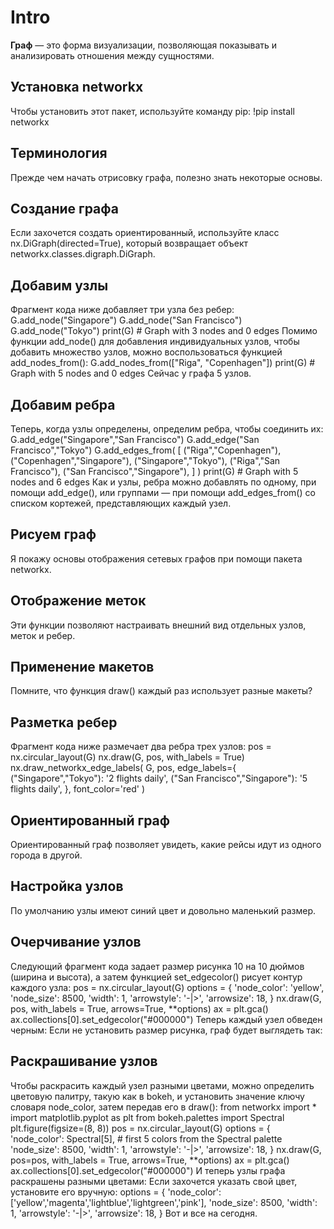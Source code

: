 # Intro
**Граф** — это форма визуализации, позволяющая показывать и анализировать отношения между сущностями.
## Установка networkx
Чтобы установить этот пакет, используйте команду pip: !pip install networkx
## Терминология
Прежде чем начать отрисовку графа, полезно знать некоторые основы.
## Создание графа
Если захочется создать ориентированный, используйте класс nx.DiGraph(directed=True), который возвращает объект networkx.classes.digraph.DiGraph.
## Добавим узлы
Фрагмент кода ниже добавляет три узла без ребер: G.add_node("Singapore") G.add_node("San Francisco") G.add_node("Tokyo") print(G) # Graph with 3 nodes and 0 edges Помимо функции add_node() для добавления индивидуальных узлов, чтобы добавить множество узлов, можно воспользоваться функцией add_nodes_from(): G.add_nodes_from(["Riga", "Copenhagen"]) print(G) # Graph with 5 nodes and 0 edges Сейчас у графа 5 узлов.
## Добавим ребра
Теперь, когда узлы определены, определим ребра, чтобы соединить их: G.add_edge("Singapore","San Francisco") G.add_edge("San Francisco","Tokyo") G.add_edges_from( [ ("Riga","Copenhagen"), ("Copenhagen","Singapore"), ("Singapore","Tokyo"), ("Riga","San Francisco"), ("San Francisco","Singapore"), ] ) print(G) # Graph with 5 nodes and 6 edges Как и узлы, ребра можно добавлять по одному, при помощи add_edge(), или группами — при помощи add_edges_from() со списком кортежей, представляющих каждый узел.
## Рисуем граф
Я покажу основы отображения сетевых графов при помощи пакета networkx.
## Отображение меток
Эти функции позволяют настраивать внешний вид отдельных узлов, меток и ребер.
## Применение макетов
Помните, что функция draw() каждый раз использует разные макеты?
## Разметка ребер
Фрагмент кода ниже размечает два ребра трех узлов: pos = nx.circular_layout(G) nx.draw(G, pos, with_labels = True) nx.draw_networkx_edge_labels( G, pos, edge_labels={ ("Singapore","Tokyo"): '2 flights daily', ("San Francisco","Singapore"): '5 flights daily', }, font_color='red' )
## Ориентированный граф
Ориентированный граф позволяет увидеть, какие рейсы идут из одного города в другой.
## Настройка узлов
По умолчанию узлы имеют синий цвет и довольно маленький размер.
## Очерчивание узлов
Следующий фрагмент кода задает размер рисунка 10 на 10 дюймов (ширина и высота), а затем функцией set_edgecolor() рисует контур каждого узла: pos = nx.circular_layout(G) options = { 'node_color': 'yellow', 'node_size': 8500, 'width': 1, 'arrowstyle': '-|>', 'arrowsize': 18, } nx.draw(G, pos, with_labels = True, arrows=True, **options) ax = plt.gca() ax.collections[0].set_edgecolor("#000000") Теперь каждый узел обведен черным: Если не установить размер рисунка, граф будет выглядеть так:
## Раскрашивание узлов
Чтобы раскрасить каждый узел разными цветами, можно определить цветовую палитру, такую как в bokeh, и установить значение ключу словаря node_color, затем передав его в draw(): from networkx import * import matplotlib.pyplot as plt from bokeh.palettes import Spectral plt.figure(figsize=(8, 8)) pos = nx.circular_layout(G) options = { 'node_color': Spectral[5], # first 5 colors from the Spectral palette 'node_size': 8500, 'width': 1, 'arrowstyle': '-|>', 'arrowsize': 18, } nx.draw(G, pos=pos, with_labels = True, arrows=True, **options) ax = plt.gca() ax.collections[0].set_edgecolor("#000000") И теперь узлы графа раскрашены разными цветами: Если захочется указать свой цвет, установите его вручную: options = { 'node_color': ['yellow','magenta','lightblue','lightgreen','pink'], 'node_size': 8500, 'width': 1, 'arrowstyle': '-|>', 'arrowsize': 18, } Вот и все на сегодня.
